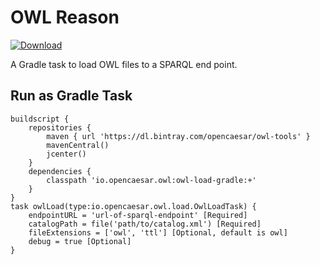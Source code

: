 # OWL Reason

[ ![Download](https://api.bintray.com/packages/opencaesar/owl-tools/owl-load-gradle/images/download.svg) ](https://bintray.com/opencaesar/owl-tools/owl-load-gradle/_latestVersion)

A Gradle task to load OWL files to a SPARQL end point. 

## Run as Gradle Task

```
buildscript {
	repositories {
		maven { url 'https://dl.bintray.com/opencaesar/owl-tools' }
  		mavenCentral()
		jcenter()
	}
	dependencies {
		classpath 'io.opencaesar.owl:owl-load-gradle:+'
	}
}
task owlLoad(type:io.opencaesar.owl.load.OwlLoadTask) {
	endpointURL = 'url-of-sparql-endpoint' [Required]
	catalogPath = file('path/to/catalog.xml') [Required]
    fileExtensions = ['owl', 'ttl'] [Optional, default is owl]
	debug = true [Optional]
}               
```